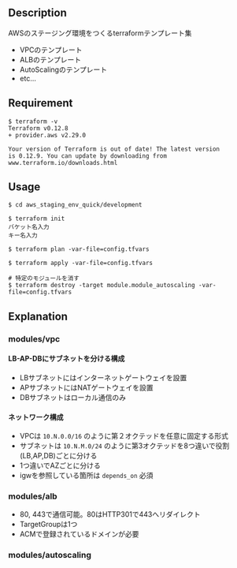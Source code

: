 ## Description
AWSのステージング環境をつくるterraformテンプレート集
- VPCのテンプレート
- ALBのテンプレート
- AutoScalingのテンプレート
- etc...

## Requirement

```
$ terraform -v
Terraform v0.12.8
+ provider.aws v2.29.0

Your version of Terraform is out of date! The latest version
is 0.12.9. You can update by downloading from www.terraform.io/downloads.html
```

## Usage

```
$ cd aws_staging_env_quick/development

$ terraform init
バケット名入力
キー名入力

$ terraform plan -var-file=config.tfvars

$ terraform apply -var-file=config.tfvars

# 特定のモジュールを消す
$ terraform destroy -target module.module_autoscaling -var-file=config.tfvars
```

## Explanation
### modules/vpc
#### LB-AP-DBにサブネットを分ける構成
- LBサブネットにはインターネットゲートウェイを設置
- APサブネットにはNATゲートウェイを設置
- DBサブネットはローカル通信のみ
#### ネットワーク構成
- VPCは `10.N.0.0/16` のように第２オクテッドを任意に固定する形式
- サブネットは `10.N.M.0/24` のように第3オクテッドを8つ違いで役割(LB,AP,DB)ごとに分ける
- 1つ違いでAZごとに分ける
- igwを参照している箇所は `depends_on` 必須

### modules/alb
- 80, 443で通信可能。80はHTTP301で443へリダイレクト
- TargetGroupは1つ
- ACMで登録されているドメインが必要

### modules/autoscaling

